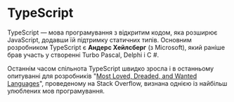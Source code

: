 # TypeScript

TypeScript — мова програмування з відкритим кодом, яка розширює JavaScript, додавши їй підтримку статичних типів. Основним розробником TypeScript є **Андерс Хейлсберг** (з Microsoft), який раніше брав участь у створенні Turbo Pascal, Delphi і C #.

Останнім часом спільнота TypeScript швидко зросла і  в останньому опитуванні для розробників "[Most Loved, Dreaded, and Wanted Languages](https://insights.stackoverflow.com/survey/2017#technology-most-loved-dreaded-and-wanted-languages)", проведеному на Stack Overflow, визнана однією із найбільш улюблених мов програмування.